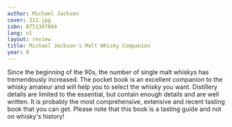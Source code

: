 ```yaml
---
author: Michael Jackson
cover: 312.jpg
isbn: 0751307084
lang: nl
layout: review
title: Michael Jackson's Malt Whisky Companion
year: 0
---
```

Since the beginning of the 90s, the number of single malt whiskys has tremendously increased. The pocket book is an excellent companion to the whisky amateur and will help you to select the whisky you want. Distillery details are limited to the essential, but contain enough details and are well written.
It is probably the most comprehensive, extensive and recent tasting book that you can get.
Please note that this book is a tasting guide and not on whisky's history!
